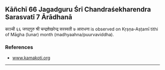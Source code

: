 ## Kāñchī 66 Jagadguru Śrī Chandraśekharendra Sarasvatī 7 Ārādhanā
काञ्ची ६६ जगद्गुरु श्री चन्द्रशेखरेन्द्र सरस्वती ७ आराधना is observed on Kṛṣṇa-Aṣṭamī tithi of Māgha (lunar) month (madhyaahna/puurvaviddha).


### References
* www.kamakoti.org


---

